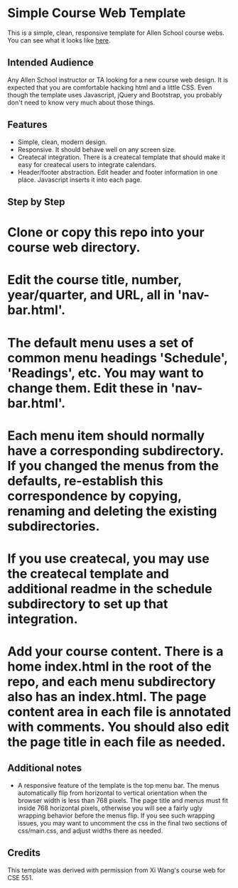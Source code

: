 # Simple Course Web Template

This is a simple, clean, responsive template for Allen School course webs.  
You can see what it looks like [here](http://www.cs.washington.edu/lab/simple-courseweb-template).

## Intended Audience

Any Allen School instructor or TA looking for a new course web design.  It is expected that you are comfortable hacking html and a little CSS.  Even though the template uses Javascript, jQuery and Bootstrap, you probably don't need to know very much about those things.

## Features

* Simple, clean, modern design.
* Responsive.  It should behave well on any screen size.
* Createcal integration.  There is a createcal template that should make it easy for createcal users to integrate calendars.
* Header/footer abstraction. Edit header and footer information in one place.  Javascript inserts it into each page.

## Step by Step

# Clone or copy this repo into your course web directory.
# Edit the course title, number, year/quarter, and URL, all in 'nav-bar.html'.  
# The default menu uses a set of common menu headings 'Schedule', 'Readings', etc.  You may want to change them.  Edit these in 'nav-bar.html'.
# Each menu item should normally have a corresponding subdirectory. If you changed the menus from the defaults, re-establish this correspondence by copying, renaming and deleting the existing subdirectories.
# If you use createcal, you may use the createcal template and additional readme in the schedule subdirectory to set up that integration.
# Add your course content.  There is a home index.html in the root of the repo, and each menu subdirectory also has an index.html. The page content area in each file is annotated with comments.  You should also edit the page title in each file as needed.

## Additional notes

* A responsive feature of the template is the top menu bar.  The menus automatically flip from horizontal to vertical orientation when the browser width is less than 768 pixels.  The page title and menus must fit inside 768 horizontal pixels, otherwise you will see a fairly ugly wrapping behavior before the menus flip.  If you see such wrapping issues, you may want to uncomment the css in the final two sections of css/main.css, and adjust widths there as needed.

## Credits

This template was derived with permission from Xi Wang's course web for CSE 551.